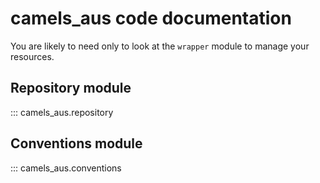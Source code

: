 # camels_aus code documentation

You are likely to need only to look at the `wrapper` module to manage your resources.

## Repository module

::: camels_aus.repository

## Conventions module

::: camels_aus.conventions

